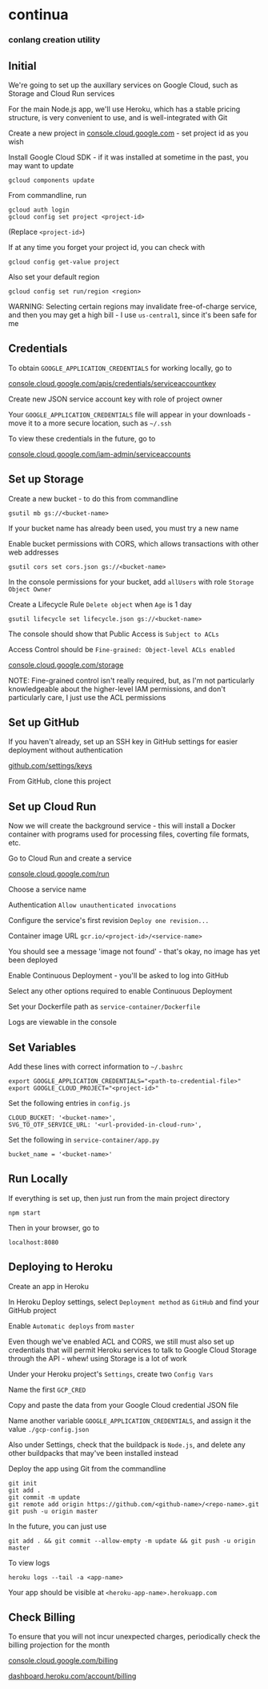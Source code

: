# continua

### conlang creation utility

## Initial

We're going to set up the auxillary services on Google Cloud, such as Storage and Cloud Run services

For the main Node.js app, we'll use Heroku, which has a stable pricing structure, is very convenient to use, and is well-integrated with Git

Create a new project in [console.cloud.google.com](https://console.cloud.google.com) - set project id as you wish

Install Google Cloud SDK - if it was installed at sometime in the past, you may want to update

`gcloud components update`

From commandline, run

```
gcloud auth login
gcloud config set project <project-id>
```

(Replace `<project-id>`)

If at any time you forget your project id, you can check with

`gcloud config get-value project`

Also set your default region

`gcloud config set run/region <region>`

WARNING: Selecting certain regions may invalidate free-of-charge service, and then you may get a high bill - I use `us-central1`, since it's been safe for me

## Credentials

To obtain `GOOGLE_APPLICATION_CREDENTIALS` for working locally, go to

[console.cloud.google.com/apis/credentials/serviceaccountkey](https://console.cloud.google.com/apis/credentials/serviceaccountkey)

Create new JSON service account key with role of project owner

Your `GOOGLE_APPLICATION_CREDENTIALS` file will appear in your downloads - move it to a more secure location, such as `~/.ssh`

To view these credentials in the future, go to

[console.cloud.google.com/iam-admin/serviceaccounts](https://console.cloud.google.com/iam-admin/serviceaccounts)

## Set up Storage

Create a new bucket - to do this from commandline

```
gsutil mb gs://<bucket-name>
```

If your bucket name has already been used, you must try a new name

Enable bucket permissions with CORS, which allows transactions with other web addresses

```
gsutil cors set cors.json gs://<bucket-name>
```

In the console permissions for your bucket, add `allUsers` with role `Storage Object Owner`

Create a Lifecycle Rule `Delete object` when `Age` is 1 day

`gsutil lifecycle set lifecycle.json gs://<bucket-name>`

The console should show that Public Access is `Subject to ACLs`

Access Control should be `Fine-grained: Object-level ACLs enabled`

[console.cloud.google.com/storage](https://console.cloud.google.com/storage)

NOTE: Fine-grained control isn't really required, but, as I'm not particularly knowledgeable about the higher-level IAM permissions, and don't particularly care, I just use the ACL permissions

## Set up GitHub

If you haven't already, set up an SSH key in GitHub settings for easier deployment without authentication

[github.com/settings/keys](https://github.com/settings/keys)

From GitHub, clone this project

## Set up Cloud Run

Now we will create the background service - this will install a Docker container with programs used for processing files, coverting file formats, etc.

Go to Cloud Run and create a service

[console.cloud.google.com/run](https://console.cloud.google.com/run)

Choose a service name

Authentication `Allow unauthenticated invocations`

Configure the service's first revision `Deploy one revision...`

Container image URL `gcr.io/<project-id>/<service-name>`

You should see a message 'image not found' - that's okay, no image has yet been deployed

Enable Continuous Deployment - you'll be asked to log into GitHub

Select any other options required to enable Continuous Deployment

Set your Dockerfile path as `service-container/Dockerfile`

Logs are viewable in the console

## Set Variables

Add these lines with correct information to `~/.bashrc`

```
export GOOGLE_APPLICATION_CREDENTIALS="<path-to-credential-file>"
export GOOGLE_CLOUD_PROJECT="<project-id>"
```

Set the following entries in `config.js`

```
CLOUD_BUCKET: '<bucket-name>',
SVG_TO_OTF_SERVICE_URL: '<url-provided-in-cloud-run>',
```

Set the following in `service-container/app.py`

```
bucket_name = '<bucket-name>'
```

## Run Locally

If everything is set up, then just run from the main project directory

`npm start`

Then in your browser, go to

`localhost:8080`

## Deploying to Heroku

Create an app in Heroku

In Heroku Deploy settings, select `Deployment method` as `GitHub` and find your GitHub project

Enable `Automatic deploys` from `master`

Even though we've enabled ACL and CORS, we still must also set up credentials that will permit Heroku services to talk to Google Cloud Storage through the API - whew! using Storage is a lot of work

Under your Heroku project's `Settings`, create two `Config Vars`

Name the first `GCP_CRED`

Copy and paste the data from your Google Cloud credential JSON file

Name another variable `GOOGLE_APPLICATION_CREDENTIALS`, and assign it the value `./gcp-config.json`

Also under Settings, check that the buildpack is `Node.js`, and delete any other buildpacks that may've been installed instead

Deploy the app using Git from the commandline

```
git init
git add .
git commit -m update
git remote add origin https://github.com/<github-name>/<repo-name>.git
git push -u origin master
```

In the future, you can just use

```
git add . && git commit --allow-empty -m update && git push -u origin master
```

To view logs
```
heroku logs --tail -a <app-name>
```

Your app should be visible at `<heroku-app-name>.herokuapp.com`

## Check Billing

To ensure that you will not incur unexpected charges, periodically check the billing projection for the month

[console.cloud.google.com/billing](https://console.cloud.google.com/billing)

[dashboard.heroku.com/account/billing](https://dashboard.heroku.com/account/billing)
